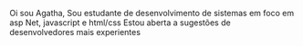 Oi sou Agatha,
Sou estudante de desenvolvimento de sistemas em foco em asp Net, javascript e html/css
Estou aberta a sugestões de desenvolvedores mais experientes
